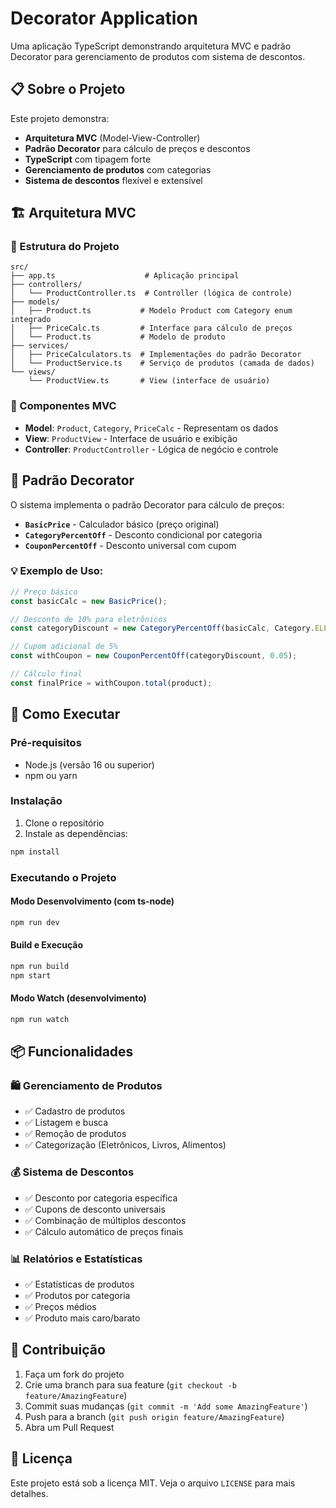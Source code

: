# Decorator Application

Uma aplicação TypeScript demonstrando arquitetura MVC e padrão Decorator para gerenciamento de produtos com sistema de descontos.

## 📋 Sobre o Projeto

Este projeto demonstra:
- **Arquitetura MVC** (Model-View-Controller)
- **Padrão Decorator** para cálculo de preços e descontos
- **TypeScript** com tipagem forte
- **Gerenciamento de produtos** com categorias
- **Sistema de descontos** flexível e extensível

## 🏗️ Arquitetura MVC

### 📁 Estrutura do Projeto

```
src/
├── app.ts                    # Aplicação principal
├── controllers/
│   └── ProductController.ts  # Controller (lógica de controle)
├── models/
│   ├── Product.ts           # Modelo Product com Category enum integrado
│   ├── PriceCalc.ts         # Interface para cálculo de preços
│   └── Product.ts           # Modelo de produto
├── services/
│   ├── PriceCalculators.ts  # Implementações do padrão Decorator
│   └── ProductService.ts    # Serviço de produtos (camada de dados)
└── views/
    └── ProductView.ts       # View (interface de usuário)
```

### 🔧 Componentes MVC

- **Model**: `Product`, `Category`, `PriceCalc` - Representam os dados
- **View**: `ProductView` - Interface de usuário e exibição
- **Controller**: `ProductController` - Lógica de negócio e controle

## 🎯 Padrão Decorator

O sistema implementa o padrão Decorator para cálculo de preços:

- **`BasicPrice`** - Calculador básico (preço original)
- **`CategoryPercentOff`** - Desconto condicional por categoria
- **`CouponPercentOff`** - Desconto universal com cupom

### 💡 Exemplo de Uso:
```typescript
// Preço básico
const basicCalc = new BasicPrice();

// Desconto de 10% para eletrônicos
const categoryDiscount = new CategoryPercentOff(basicCalc, Category.ELETRONICOS, 0.10);

// Cupom adicional de 5%
const withCoupon = new CouponPercentOff(categoryDiscount, 0.05);

// Cálculo final
const finalPrice = withCoupon.total(product);
```

## 🚀 Como Executar

### Pré-requisitos
- Node.js (versão 16 ou superior)
- npm ou yarn

### Instalação

1. Clone o repositório
2. Instale as dependências:
```bash
npm install
```

### Executando o Projeto

#### Modo Desenvolvimento (com ts-node)
```bash
npm run dev
```

#### Build e Execução
```bash
npm run build
npm start
```

#### Modo Watch (desenvolvimento)
```bash
npm run watch
```

## 📦 Funcionalidades

### 🛍️ Gerenciamento de Produtos
- ✅ Cadastro de produtos
- ✅ Listagem e busca
- ✅ Remoção de produtos
- ✅ Categorização (Eletrônicos, Livros, Alimentos)

### 💰 Sistema de Descontos
- ✅ Desconto por categoria específica
- ✅ Cupons de desconto universais
- ✅ Combinação de múltiplos descontos
- ✅ Cálculo automático de preços finais

### 📊 Relatórios e Estatísticas
- ✅ Estatísticas de produtos
- ✅ Produtos por categoria
- ✅ Preços médios
- ✅ Produto mais caro/barato

## 🤝 Contribuição

1. Faça um fork do projeto
2. Crie uma branch para sua feature (`git checkout -b feature/AmazingFeature`)
3. Commit suas mudanças (`git commit -m 'Add some AmazingFeature'`)
4. Push para a branch (`git push origin feature/AmazingFeature`)
5. Abra um Pull Request

## 📄 Licença

Este projeto está sob a licença MIT. Veja o arquivo `LICENSE` para mais detalhes.